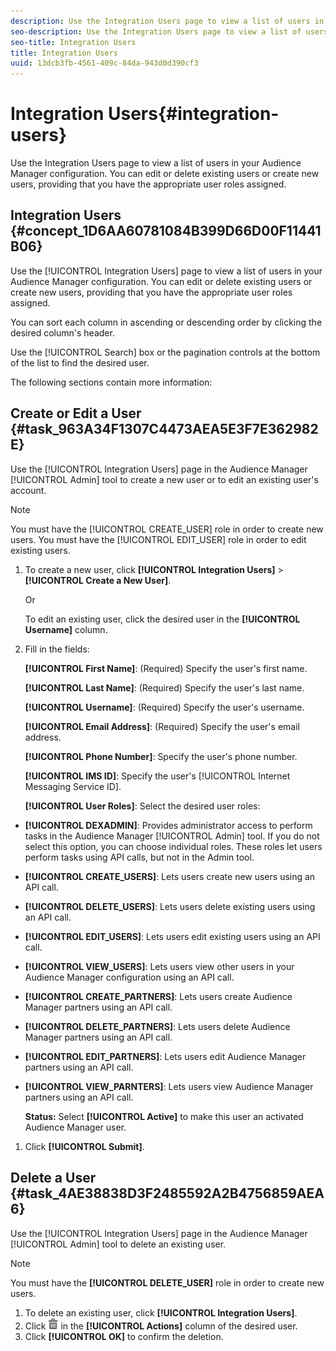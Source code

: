 ```yaml
---
description: Use the Integration Users page to view a list of users in your Audience Manager configuration. You can edit or delete existing users or create new users, providing that you have the appropriate user roles assigned.
seo-description: Use the Integration Users page to view a list of users in your Audience Manager configuration. You can edit or delete existing users or create new users, providing that you have the appropriate user roles assigned.
seo-title: Integration Users
title: Integration Users
uuid: 13dcb3fb-4561-409c-84da-943d0d390cf3
---
```


# Integration Users{#integration-users}

Use the Integration Users page to view a list of users in your Audience Manager configuration. You can edit or delete existing users or create new users, providing that you have the appropriate user roles assigned.

## Integration Users {#concept_1D6AA60781084B399D66D00F11441B06}

Use the [!UICONTROL Integration Users] page to view a list of users in your Audience Manager configuration. You can edit or delete existing users or create new users, providing that you have the appropriate user roles assigned.

<!-- 

c_integration_users.xml

 -->

You can sort each column in ascending or descending order by clicking the desired column's header.

Use the [!UICONTROL Search] box or the pagination controls at the bottom of the list to find the desired user.

The following sections contain more information: 

## Create or Edit a User {#task_963A34F1307C4473AEA5E3F7E362982E}

Use the [!UICONTROL Integration Users] page in the Audience Manager [!UICONTROL Admin] tool to create a new user or to edit an existing user's account.

<!-- 

t_create_user.xml

 -->

>[!NOTE]
>
>You must have the [!UICONTROL CREATE_USER] role in order to create new users. You must have the [!UICONTROL EDIT_USER] role in order to edit existing users.

1. To create a new user, click **[!UICONTROL Integration Users]** > **[!UICONTROL Create a New User]**.

   Or

   To edit an existing user, click the desired user in the **[!UICONTROL Username]** column. 
1. Fill in the fields:

   **[!UICONTROL First Name]**: (Required) Specify the user's first name.

   **[!UICONTROL Last Name]**: (Required) Specify the user's last name.

   **[!UICONTROL Username]**: (Required) Specify the user's username.

   **[!UICONTROL Email Address]**: (Required) Specify the user's email address.

   **[!UICONTROL Phone Number]**: Specify the user's phone number.

   **[!UICONTROL IMS ID]**: Specify the user's [!UICONTROL Internet Messaging Service ID].

   **[!UICONTROL User Roles]**: Select the desired user roles:

* **[!UICONTROL DEXADMIN]**: Provides administrator access to perform tasks in the Audience Manager [!UICONTROL Admin] tool. If you do not select this option, you can choose individual roles. These roles let users perform tasks using API calls, but not in the Admin tool. 
* **[!UICONTROL CREATE_USERS]**: Lets users create new users using an API call. 
* **[!UICONTROL DELETE_USERS]**: Lets users delete existing users using an API call. 
* **[!UICONTROL EDIT_USERS]**: Lets users edit existing users using an API call. 
* **[!UICONTROL VIEW_USERS]**: Lets users view other users in your Audience Manager configuration using an API call. 
* **[!UICONTROL CREATE_PARTNERS]**: Lets users create Audience Manager partners using an API call. 
* **[!UICONTROL DELETE_PARTNERS]**: Lets users delete Audience Manager partners using an API call. 
* **[!UICONTROL EDIT_PARTNERS]**: Lets users edit Audience Manager partners using an API call. 
* **[!UICONTROL VIEW_PARNTERS]**: Lets users view Audience Manager partners using an API call.

   **Status:** Select **[!UICONTROL Active]** to make this user an activated Audience Manager user. 
1. Click **[!UICONTROL Submit]**.

## Delete a User {#task_4AE38838D3F2485592A2B4756859AEA6}

Use the [!UICONTROL Integration Users] page in the Audience Manager [!UICONTROL Admin] tool to delete an existing user.

<!-- 

t_delete_user.xml

 -->

>[!NOTE]
>
>You must have the **[!UICONTROL DELETE_USER]** role in order to create new users.

1. To delete an existing user, click **[!UICONTROL Integration Users]**.
1. Click  ![](assets/icon_delete.png) in the **[!UICONTROL Actions]** column of the desired user.
1. Click **[!UICONTROL OK]** to confirm the deletion.
